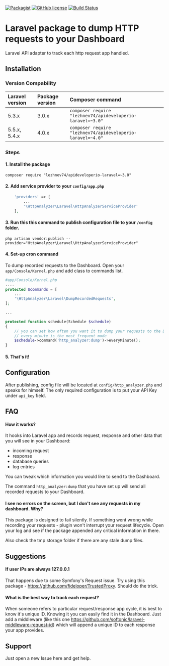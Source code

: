 [![Packagist](https://img.shields.io/packagist/dt/lezhnev74/apideveloperio-laravel.svg)]()
[![GitHub license](https://img.shields.io/badge/license-MIT-blue.svg)](https://raw.githubusercontent.com/lezhnev74/apideveloperio-laravel/master/LICENSE)
[![Build Status](https://travis-ci.org/lezhnev74/apideveloperio-laravel.svg?branch=laravel-54)](https://travis-ci.org/lezhnev74/apideveloperio-laravel)

# Laravel package to dump HTTP requests to your Dashboard
Laravel API adapter to track each http request app handled.

## Installation

### Version Compability
 Laravel version  | Package version | Composer command
:---------|:----------|:---------
 5.3.x    | 3.0.x | `composer require "lezhnev74/apideveloperio-laravel=~3.0"`
 5.5.x, 5.4.x    | 4.0.x | `composer require "lezhnev74/apideveloperio-laravel=~4.0"`

### Steps
#### 1. Install the package

```
composer require "lezhnev74/apideveloperio-laravel=~3.0"
```

#### 2. Add service provider to your `config/app.php`
 
```php
    'providers' => [
        ...
        '\HttpAnalyzer\Laravel\HttpAnalyzerServiceProvider'
    ],
```

#### 3. Run this this command to publish configuration file to your `/config` folder.

```
php artisan vendor:publish --provider="HttpAnalyzer\Laravel\HttpAnalyzerServiceProvider"
```

#### 4. Set-up cron command 
To dump recorded requests to the Dashboard. Open your `app/Console/Kernel.php` and add class to commands list.

```php
#app/Console/Kernel.php
....
protected $commands = [
    ...
    '\HttpAnalyzer\Laravel\DumpRecordedRequests',
];

...

protected function schedule(Schedule $schedule)
{
    // you can set how often you want it to dump your requests to the Dashboard
    // every minute is the most frequent mode
    $schedule->command('http_analyzer:dump')->everyMinute();
}
```

#### 5. That's it!

## Configuration
After publishing, config file will be located at `config/http_analyzer.php` and speaks for himself.
The only required configuration is to put your API Key under `api_key` field.


## FAQ
#### How it works?
It hooks into Laravel app and records request, response and other data that you will see in your Dashboard:
* incoming request
* response
* database queries
* log entries

You can tweak which information you would like to send to the Dashboard.

The command `http_analyzer:dump` that you have set up will send all recorded requests to your Dashboard. 


#### I see no errors on the screen, but I don't see any requests in my dashboard. Why?
 
This package is designed to fail silently. If something went wrong while recording your requests - plugin won't interrupt your request lifecycle. Open your log and see if the package appended any critical information in there. 

Also check the tmp storage folder if there are any stale dump files.
 

## Suggestions
#### If user IPs are always 127.0.0.1

That happens due to some Symfony's Request issue. Try using this package - https://github.com/fideloper/TrustedProxy. Should do the trick. 

#### What is the best way to track each request?
When someone refers to particular request/response app cycle, it is best to know it's unique ID.
 Knowing it you can easily find it in the Dashboard.
 Just add a middleware (like this one https://github.com/softonic/laravel-middleware-request-id) which will append a unique ID to each response your app provides.

## Support
Just open a new Issue here and get help.